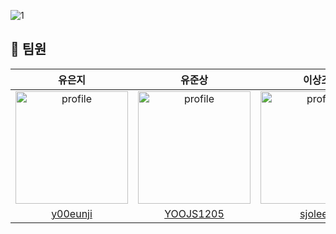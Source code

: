 ![1](https://github.com/depromeet/ddoeat_client/assets/27201591/b5354a41-fd51-4d59-a042-a6f00fe60b56)


## 👥 팀원

| 유은지 | 유준상 | 이상조 |  오예린 |
| :---: | :---: | :---: |  :---: |
| <img src="https://avatars.githubusercontent.com/u/27201591?v=4" alt="profile" width="180" height="180"> | <img src="https://avatars.githubusercontent.com/u/89122773?v=4" alt="profile" width="180" height="180"> | <img src="https://avatars.githubusercontent.com/u/82137004?v=4" alt="profile" width="180" height="180"> | <img src="https://avatars.githubusercontent.com/u/110076475?v=4" alt="profile" width="180" height="180"> | 
| [y00eunji](https://github.com/y00eunji) | [YOOJS1205](https://github.com/YOOJS1205) | [sjoleee](https://github.com/sjoleee) |  [YelynnOh](https://github.com/YelynnOh) |
